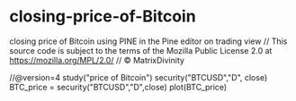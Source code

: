 # closing-price-of-Bitcoin
closing price of Bitcoin using PINE in the Pine editor on trading view
// This source code is subject to the terms of the Mozilla Public License 2.0 at https://mozilla.org/MPL/2.0/
// © MatrixDivinity

//@version=4
study("price of Bitcoin")
security("BTCUSD","D", close)
BTC_price = security("BTCUSD","D",close)
plot(BTC_price)
